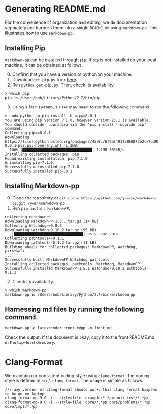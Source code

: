 # Generating README.md

For the convenience of organization and editing, we do documentation separately and harness them into a single ``README.md`` using ``markdown-pp``. This illustrates how to use ``markdown-pp``.

## Installing Pip

``markdown-pp`` can be installed through ``pip``. If ``pip`` is not installed on your local machine, it can be obtained as follows.

  0. Confirm that you have a version of python on your machine.
  1. Download ``get-pip.py`` from [here](https://bootstrap.pypa.io/get-pip.py).
  2. Run ``python get-pip.py``. Then, check its availability.
  ```
> which pip
pip is /Users/bob/Library/Python/2.7/bin/pip
  ```
  3. Using a Mac system, a user may need to run the following command.
  ```
> sudo python -m pip install -U pip==8.0.1
You are using pip version 7.1.0, however version 20.1 is available.
You should consider upgrading via the 'pip install --upgrade pip' command.
Collecting pip==8.0.1
  Downloading https://files.pythonhosted.org/packages/45/9c/6f9a24917c860873e2ce7bd95b8f79897524353df51d5d920cd6b6c1ec33/pip-8.0.1-py2.py3-none-any.whl (1.2MB)
    100% |████████████████████████████████| 1.2MB 380kB/s 
Installing collected packages: pip
Found existing installation: pip 7.1.0
Uninstalling pip-7.1.0:
Successfully uninstalled pip-7.1.0
Successfully installed pip-20.1
  ```

## Installing Markdown-pp

  0. Clone the repository at ``git clone https://github.com/jreese/markdown-pp.git /your/markdown-pp``.
  1. Run ``pip install MarkdownPP``.
  ```
Collecting MarkdownPP
  Downloading MarkdownPP-1.5.1.tar.gz (14 kB)
Collecting Watchdog>=0.8.3
  Downloading watchdog-0.10.2.tar.gz (95 kB)
     |████████████████████████████████| 95 kB 892 kB/s 
Collecting pathtools>=0.1.1
  Downloading pathtools-0.1.2.tar.gz (11 kB)
Building wheels for collected packages: MarkdownPP, Watchdog, pathtools
...
Successfully built MarkdownPP Watchdog pathtools
Installing collected packages: pathtools, Watchdog, MarkdownPP
Successfully installed MarkdownPP-1.5.1 Watchdog-0.10.2 pathtools-0.1.2
  ```  
  2. Check its availability.
  ```
> which markdown-pp 
markdown-pp is /Users/bob/Library/Python/2.7/bin/markdown-pp   
  ```

## Harnessing md files by running the following command. 

```
markdown-pp -e latexrender front.mdpp -o front.md
```

Check the output. If the document is okay, copy it to the front README.md in the top-level directory.

# Clang-Format

We maintain our consistent coding style using ``clang-format``. The coding style is defined in ``src/.clang-format``. The usage is simple as follows.

```
/// any version of clang-format should work. this clang format happens to be on my laptop
clang-format-mp-9.0 -i --style=file  example/*.*pp unit-test/*.*pp
clang-format-mp-9.0 -i --style=file  core/*.*pp core/problems/*.*pp core/impl/*.*pp
```
